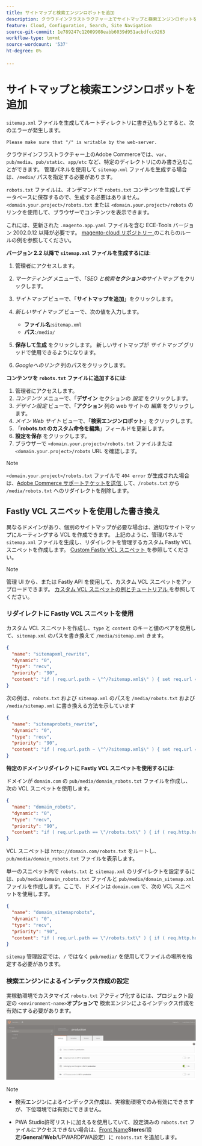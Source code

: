 ```yaml
---
title: サイトマップと検索エンジンロボットを追加
description: クラウドインフラストラクチャー上でサイトマップと検索エンジンロボットをAdobe Commerceに追加する方法を説明します。
feature: Cloud, Configuration, Search, Site Navigation
source-git-commit: 1e789247c12009908eabb6039d951acbdfcc9263
workflow-type: tm+mt
source-wordcount: '537'
ht-degree: 0%

---
```


# サイトマップと検索エンジンロボットを追加

`sitemap.xml` ファイルを生成してルートディレクトリに書き込もうとすると、次のエラーが発生します。

```
Please make sure that "/" is writable by the web-server.
```

クラウドインフラストラクチャー上のAdobe Commerceでは、`var`、`pub/media`、`pub/static`、`app/etc` など、特定のディレクトリにのみ書き込むことができます。 管理パネルを使用して `sitemap.xml` ファイルを生成する場合は、`/media/` パスを指定する必要があります。

`robots.txt` ファイルは、オンデマンドで `robots.txt` コンテンツを生成してデータベースに保存するので、生成する必要はありません。 `<domain.your.project>/robots.txt` または `<domain.your.project>/robots` のリンクを使用して、ブラウザーでコンテンツを表示できます。

これには、更新された `.magento.app.yaml` ファイルを含む ECE-Tools バージョン 2002.0.12 以降が必要です。 [magento-cloud リポジトリー ](https://github.com/magento/magento-cloud/blob/master/.magento.app.yaml#L43-L49) のこれらのルールの例を参照してください。

**バージョン 2.2 以降で `sitemap.xml` ファイルを生成するには**:

1. 管理者にアクセスします。
1. _マーケティング_ メニューで、「_SEO と検索&#x200B;**セクションの**&#x200B;サイトマップ_ をクリックします。
1. _サイトマップ_ ビューで、「**サイトマップを追加**」をクリックします。
1. _新しいサイトマップ_ ビューで、次の値を入力します。

   - **ファイル名**:`sitemap.xml`
   - **パス**:`/media/`

1. **保存して生成** をクリックします。 新しいサイトマップが _サイトマップ_ グリッドで使用できるようになります。
1. _Googleへのリンク_ 列のパスをクリックします。

**コンテンツを `robots.txt` ファイルに追加するには**:

1. 管理者にアクセスします。
1. _コンテンツ_ メニューで、「**デザイン** セクションの _設定_ をクリックします。
1. _デザイン設定_ ビューで、「**アクション** 列の web サイトの _編集_ をクリックします。
1. _メイン Web サイト_ ビューで、「**検索エンジンロボット**」をクリックします。
1. 「**robots.txt のカスタム命令を編集**」フィールドを更新します。
1. **設定を保存** をクリックします。
1. ブラウザーで `<domain.your.project>/robots.txt` ファイルまたは `<domain.your.project>/robots` URL を確認します。

>[!NOTE]
>
>`<domain.your.project>/robots.txt` ファイルで `404 error` が生成された場合は、[Adobe Commerce サポートチケットを送信 ](https://experienceleague.adobe.com/docs/commerce-knowledge-base/kb/help-center-guide/magento-help-center-user-guide.html#submit-ticket) して、`/robots.txt` から `/media/robots.txt` へのリダイレクトを削除します。

## Fastly VCL スニペットを使用した書き換え

異なるドメインがあり、個別のサイトマップが必要な場合は、適切なサイトマップにルーティングする VCL を作成できます。 上記のように、管理パネルで `sitemap.xml` ファイルを生成し、リダイレクトを管理するカスタム Fastly VCL スニペットを作成します。 [Custom Fastly VCL スニペット ](../cdn/fastly-vcl-custom-snippets.md) を参照してください。

>[!NOTE]
>
> 管理 UI から、または Fastly API を使用して、カスタム VCL スニペットをアップロードできます。 [ カスタム VCL スニペットの例とチュートリアル ](../cdn/fastly-vcl-custom-snippets.md#example-vcl-snippet-code) を参照してください。

### リダイレクトに Fastly VCL スニペットを使用

カスタム VCL スニペットを作成し、`type` と `content` のキーと値のペアを使用して、`sitemap.xml` のパスを書き換えて `/media/sitemap.xml` きます。

```json
{
  "name": "sitemapxml_rewrite",
  "dynamic": "0",
  "type": "recv",
  "priority": "90",
  "content": "if ( req.url.path ~ \"^/?sitemap.xml$\" ) { set req.url = \"/media/sitemap.xml\"; }"
}
```

次の例は、`robots.txt` および `sitemap.xml` のパスを `/media/robots.txt` および `/media/sitemap.xml` に書き換える方法を示しています

```json
{
  "name": "sitemaprobots_rewrite",
  "dynamic": "0",
  "type": "recv",
  "priority": "90",
  "content": "if ( req.url.path ~ \"^/?sitemap.xml$\" ) { set req.url = \"/media/sitemap.xml\"; } else if (req.url.path ~ \"^/?robots.txt$\") { set req.url = \"/media/robots.txt\";}"
}
```

**特定のドメインリダイレクトに Fastly VCL スニペットを使用するには**:

ドメインが `domain.com` の `pub/media/domain_robots.txt` ファイルを作成し、次の VCL スニペットを使用します。

```json
{
  "name": "domain_robots",
  "dynamic": "0",
  "type": "recv",
  "priority": "90",
  "content": "if ( req.url.path == \"/robots.txt\" ) { if ( req.http.host ~ \"(domain).com$\" ) { set req.url = \"/media/\" re.group.1 \"_robots.txt\"; }}"
}
```

VCL スニペットは `http://domain.com/robots.txt` をルートし、`pub/media/domain_robots.txt` ファイルを表示します。

単一のスニペット内で `robots.txt` と `sitemap.xml` のリダイレクトを設定するには、`pub/media/domain_robots.txt` ファイルと `pub/media/domain_sitemap.xml` ファイルを作成します。ここで、ドメインは `domain.com` で、次の VCL スニペットを使用します。

```json
{
  "name": "domain_sitemaprobots",
  "dynamic": "0",
  "type": "recv",
  "priority": "90",
  "content": "if ( req.url.path == \"/robots.txt\" ) { if ( req.http.host ~ \"(domain).com$\" ) { set req.url = \"/media/\" re.group.1 \"_robots.txt\"; }} else if ( req.url.path == \"/sitemap.xml\" ) { if ( req.http.host ~ \"(domain).com$\" ) {  set req.url = \"/media/\" re.group.1 \"_sitemap.xml\"; }}"
}
```

`sitemap` 管理設定では、`/` ではなく `pub/media/` を使用してファイルの場所を指定する必要があります。

### 検索エンジンによるインデックス作成の設定

実稼動環境でカスタマイズ `robots.txt` アクティブ化するには、プロジェクト設定の `<environment-name>`**オプションで** 検索エンジンによるインデックス作成を有効にする必要があります。

![[!DNL Cloud Console] を使用した環境の管理 ](../../assets/robots-indexing-by-search-engine.png)

>[!NOTE]
>
>- 検索エンジンによるインデックス作成は、実稼動環境でのみ有効にできますが、下位環境では有効にできません。
>
>- PWA Studio許可リストに加えるを使用していて、設定済みの `robots.txt` ファイルにアクセスできない場合は、[Front Name](https://github.com/magento/magento2-upward-connector#front-name-allowlist)**Stores**/設定/**General**/**Web**/UPWARDPWA設定）に `robots.txt` を追加します。
